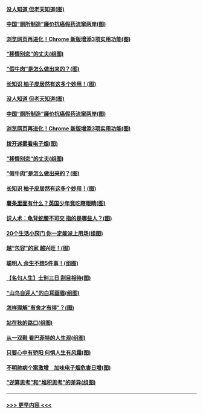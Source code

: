 #### [没人知道 但老天知道(图)](../pages/p8/907731.md?t=09181800) 
#### [中国“厕所制造”廉价抗癌假药流窜两岸(图)](../pages/p8/907723.md?t=09181800) 
#### [浏览网页再进化！Chrome 新版增添3项实用功能(图)](../pages/p8/907714.md?t=09181800) 
#### [“移情别恋”的丈夫(组图)](../pages/p8/907644.md?t=09181800) 
#### [“假牛肉”是怎么做出来的？(图)](../pages/p8/907668.md?t=09181800) 
#### [长知识 柚子皮居然有这多个妙用！(图)](../pages/p8/907425.md?t=09181800) 
#### [没人知道 但老天知道(图)](../pages/p8/907731.md?t=09181800) 
#### [中国“厕所制造”廉价抗癌假药流窜两岸(图)](../pages/p8/907723.md?t=09181800) 
#### [浏览网页再进化！Chrome 新版增添3项实用功能(图)](../pages/p8/907714.md?t=09181800) 
#### [拨开迷雾看电子烟(图)](../pages/p8/907427.md?t=09181800) 
#### [“移情别恋”的丈夫(组图)](../pages/p8/907644.md?t=09181800) 
#### [“假牛肉”是怎么做出来的？(图)](../pages/p8/907668.md?t=09181800) 
#### [长知识 柚子皮居然有这多个妙用！(图)](../pages/p8/907425.md?t=09181800) 
#### [薯条里面有什么？英国少年竟吃瞎眼睛(图)](../pages/p8/907381.md?t=09181800) 
#### [识人术：龟背蛇腰不可交 指的是哪些人？(图)](../pages/p8/907503.md?t=09181800) 
#### [20个生活小窍门 你一定能派上用场(组图)](../pages/p8/907510.md?t=09181800) 
#### [越“包容”的家 越兴旺！(图)](../pages/p8/907328.md?t=09181800) 
#### [聪明人 余生不想5件事！(组图)](../pages/p8/907364.md?t=09181800) 
#### [【名句人生】士别三日 刮目相待(图)](../pages/p8/906988.md?t=09181800) 
#### [“山鸟自迎人”的白耳画眉(组图)](../pages/p8/907332.md?t=09181800) 
#### [怎样理解“有舍才有得”？(图)](../pages/p8/906872.md?t=09181800) 
#### [站在秋的路口(组图)](../pages/p8/906914.md?t=09181800) 
#### [从一双鞋 看巴菲特的人生观(组图)](../pages/p8/907311.md?t=09181800) 
#### [只要心中有骄阳 何惧人生有风霜(图)](../pages/p8/907320.md?t=09181800) 
#### [不明肺病个案激增　加味电子烟危害日增(图)](../pages/p8/907307.md?t=09181800) 
#### [“逆算思考”和“堆积思考”的差异(组图)](../pages/p8/907229.md?t=09181800) 

----
#### [ >>> 更早内容 <<< ](../indexes/p8-earlier.md)
